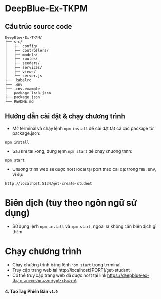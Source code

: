 # DeepBlue-Ex-TKPM

## Cấu trúc source code
```
DeepBlue-Ex-TKPM/
├── src/
│   ├── config/
│   ├── controllers/
│   ├── models/
│   ├── routes/
│   ├── seeders/
│   ├── services/
│   ├── views/
│   └── server.js
├── .babelrc
├── .env
├── .env.example
├── package-lock.json
├── package.json
└── README.md 
```

## Hướng dẫn cài đặt & chạy chương trình
- Mở terminal và chạy lệnh `npm install` để cài đặt tất cả các package từ package.json:
```
npm install
```
- Sau khi tải xong, dùng lệnh `npm start` để chạy chương trình:
```
npm start
```
- Chương trình web sẽ được host local tại port theo cài đặt trong file .env, ví dụ:
```
http://localhost:5134/get-create-student
```

# Biên dịch (tùy theo ngôn ngữ sử dụng)
- Sử dụng lệnh `npm install` và `npm start`, ngoài ra không cần biên dịch gì thêm.

# Chạy chương trình
- Chạy chương trình bằng lệnh `npm start` trong terminal
- Truy cập trang web tại http://localhost:[PORT]/get-student
- Có thể truy cập trang web đã được host tại link https://deepblue-ex-tkpm.onrender.com/get-student

#### 4. Tạo Tag Phiên Bản `v1.0`  
